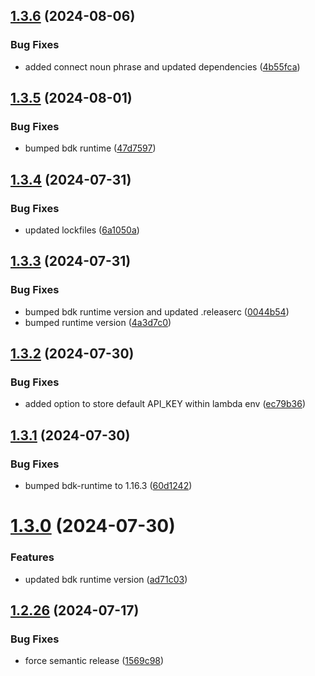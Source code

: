 ## [1.3.6](https://github.com/kognitos/book-openweather/compare/v1.3.5...v1.3.6) (2024-08-06)


### Bug Fixes

* added connect noun phrase and updated dependencies ([4b55fca](https://github.com/kognitos/book-openweather/commit/4b55fca2f47d746e76edb523f5b7d275198a6efb))

## [1.3.5](https://github.com/kognitos/book-openweather/compare/v1.3.4...v1.3.5) (2024-08-01)


### Bug Fixes

* bumped bdk runtime ([47d7597](https://github.com/kognitos/book-openweather/commit/47d7597894e3faf9fe43091524e1c96b763d38bb))

## [1.3.4](https://github.com/kognitos/book-openweather/compare/v1.3.3...v1.3.4) (2024-07-31)


### Bug Fixes

* updated lockfiles ([6a1050a](https://github.com/kognitos/book-openweather/commit/6a1050a49155f86119e8f607ae81e8841cec7508))

## [1.3.3](https://github.com/kognitos/book-openweather/compare/v1.3.2...v1.3.3) (2024-07-31)


### Bug Fixes

* bumped bdk runtime version and updated .releaserc ([0044b54](https://github.com/kognitos/book-openweather/commit/0044b54fb4b65e06bc9c587d1c0957a4e072a274))
* bumped runtime version ([4a3d7c0](https://github.com/kognitos/book-openweather/commit/4a3d7c02aa71879305f95424dcdb42c45b21ad7f))

## [1.3.2](https://github.com/kognitos/book-openweather/compare/v1.3.1...v1.3.2) (2024-07-30)


### Bug Fixes

* added option to store default API_KEY within lambda env ([ec79b36](https://github.com/kognitos/book-openweather/commit/ec79b36936995f19640ce4129fcb3d9a0f857f95))

## [1.3.1](https://github.com/kognitos/book-openweather/compare/v1.3.0...v1.3.1) (2024-07-30)


### Bug Fixes

* bumped bdk-runtime to 1.16.3 ([60d1242](https://github.com/kognitos/book-openweather/commit/60d1242eb78ceb52c612ff0d037a0572eab08d29))

# [1.3.0](https://github.com/kognitos/book-openweather/compare/v1.2.26...v1.3.0) (2024-07-30)


### Features

* updated bdk runtime version ([ad71c03](https://github.com/kognitos/book-openweather/commit/ad71c0358c878b4b711748558e801819047a194a))

## [1.2.26](https://github.com/kognitos/book-openweather/compare/v1.2.25...v1.2.26) (2024-07-17)


### Bug Fixes

* force semantic release ([1569c98](https://github.com/kognitos/book-openweather/commit/1569c985be3a67120edb07de1aea5dad1bc61df6))
